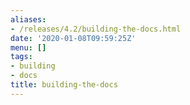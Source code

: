 ```yaml
---
aliases:
- /releases/4.2/building-the-docs.html
date: '2020-01-08T09:59:25Z'
menu: []
tags:
- building
- docs
title: building-the-docs
---
```


